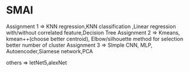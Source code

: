 # SMAI
Assignment 1 => KNN regression,KNN classification ,Linear regression with/without  correlated feature,Decision Tree
Assignment 2 => Kmeans, kmean++(choose better centroid), Elbow/silhouette method for selection better number of cluster
Assignment 3 => SImple CNN, MLP, Autoencoder,Siamese network,PCA

others => letNet5,alexNet

